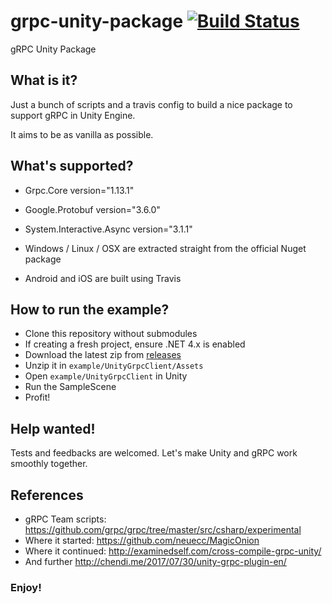 # grpc-unity-package [![Build Status](https://travis-ci.org/jsmouret/grpc-unity-package.svg?branch=master)](https://travis-ci.org/jsmouret/grpc-unity-package)

gRPC Unity Package


## What is it?

Just a bunch of scripts and a travis config to build a nice package to support gRPC in Unity Engine.

It aims to be as vanilla as possible.

## What's supported?

* Grpc.Core version="1.13.1"
* Google.Protobuf version="3.6.0" 
* System.Interactive.Async version="3.1.1"


* Windows / Linux / OSX are extracted straight from the official Nuget package
* Android and iOS are built using Travis

## How to run the example?

* Clone this repository without submodules
* If creating a fresh project, ensure .NET 4.x is enabled
* Download the latest zip from [releases](https://github.com/jsmouret/grpc-unity-package/releases)
* Unzip it in `example/UnityGrpcClient/Assets`
* Open `example/UnityGrpcClient` in Unity
* Run the SampleScene
* Profit!

## Help wanted!

Tests and feedbacks are welcomed. Let's make Unity and gRPC work smoothly together.

## References

* gRPC Team scripts: https://github.com/grpc/grpc/tree/master/src/csharp/experimental
* Where it started: https://github.com/neuecc/MagicOnion
* Where it continued: http://examinedself.com/cross-compile-grpc-unity/
* And further http://chendi.me/2017/07/30/unity-grpc-plugin-en/

### Enjoy!
